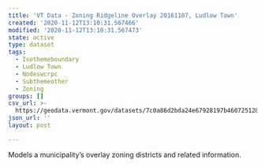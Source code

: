 ```yaml
---
title: 'VT Data - Zoning Ridgeline Overlay 20161107, Ludlow Town'
created: '2020-11-12T13:10:31.567466'
modified: '2020-11-12T13:10:31.567473'
state: active
type: dataset
tags:
  - Isothemeboundary
  - Ludlow Town
  - Nodeswcrpc
  - Subthemeother
  - Zoning
groups: []
csv_url: >-
  https://geodata.vermont.gov/datasets/7c0a86d2bda24e67928197b460725128_0.csv?outSR=%7B%22latestWkid%22%3A3857%2C%22wkid%22%3A102100%7D
json_url: ''
layout: post

---
```

Models a municipality’s overlay zoning districts and related information.
